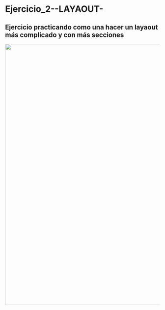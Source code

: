 # Ejercicio_2--LAYAOUT-

## Ejercicio practicando como una hacer un layaout más complicado  y con más secciones


<p align="center" >
 
 <img src="https://github.com/DanielDW23/Ejercicio_2--LAYAOUT-/assets/126791645/2f76928e-512c-4727-889a-3fb478f8f3e6" width="850" />
  
  
</p>
